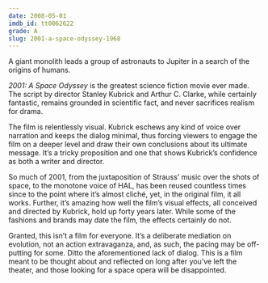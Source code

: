 ```yaml
---
date: 2008-05-01
imdb_id: tt0062622
grade: A
slug: 2001-a-space-odyssey-1968
---
```


A giant monolith leads a group of astronauts to Jupiter in a search of the origins of humans.

_2001: A Space Odyssey_ is the greatest science fiction movie ever made. The script by director Stanley Kubrick and Arthur C. Clarke, while certainly fantastic, remains grounded in scientific fact, and never sacrifices realism for drama.

The film is relentlessly visual. Kubrick eschews any kind of voice over narration and keeps the dialog minimal, thus forcing viewers to engage the film on a deeper level and draw their own conclusions about its ultimate message. It’s a tricky proposition and one that shows Kubrick’s confidence as both a writer and director.

So much of 2001, from the juxtaposition of Strauss’ music over the shots of space, to the monotone voice of HAL, has been reused countless times since to the point where it’s almost cliché, yet, in the original film, it all works. Further, it’s amazing how well the film’s visual effects, all conceived and directed by Kubrick, hold up forty years later. While some of the fashions and brands may date the film, the effects certainly do not.

Granted, this isn’t a film for everyone. It’s a deliberate mediation on evolution, not an action extravaganza, and, as such, the pacing may be off-putting for some. Ditto the aforementioned lack of dialog. This is a film meant to be thought about and reflected on long after you’ve left the theater, and those looking for a space opera will be disappointed.
